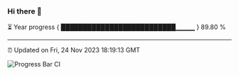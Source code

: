 ### Hi there 👋

⏳ Year progress { ██████████████████████████▁▁▁▁ } 89.80 %

---

⏰ Updated on Fri, 24 Nov 2023 18:19:13 GMT

![Progress Bar CI](https://github.com/liununu/liununu/workflows/Progress%20Bar%20CI/badge.svg)
